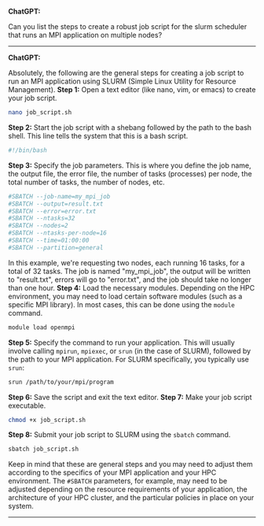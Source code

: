 **ChatGPT:**

Can you list the steps to create a robust job script for the slurm scheduler that runs an MPI application on multiple nodes?

------------------

**ChatGPT:**

Absolutely, the following are the general steps for creating a job script to run an MPI application using SLURM (Simple Linux Utility for Resource Management).
**Step 1:** Open a text editor (like nano, vim, or emacs) to create your job script.
```bash
nano job_script.sh

```
**Step 2:** Start the job script with a shebang followed by the path to the bash shell. This line tells the system that this is a bash script.
```bash
#!/bin/bash

```
**Step 3:** Specify the job parameters. This is where you define the job name, the output file, the error file, the number of tasks (processes) per node, the total number of tasks, the number of nodes, etc.
```bash
#SBATCH --job-name=my_mpi_job
#SBATCH --output=result.txt
#SBATCH --error=error.txt
#SBATCH --ntasks=32
#SBATCH --nodes=2
#SBATCH --ntasks-per-node=16
#SBATCH --time=01:00:00
#SBATCH --partition=general

```
In this example, we're requesting two nodes, each running 16 tasks, for a total of 32 tasks. The job is named "my_mpi_job", the output will be written to "result.txt", errors will go to "error.txt", and the job should take no longer than one hour.
**Step 4:** Load the necessary modules. Depending on the HPC environment, you may need to load certain software modules (such as a specific MPI library). In most cases, this can be done using the `module` command.
```bash
module load openmpi

```
**Step 5:** Specify the command to run your application. This will usually involve calling `mpirun`, `mpiexec`, or `srun` (in the case of SLURM), followed by the path to your MPI application.
For SLURM specifically, you typically use `srun`:
```bash
srun /path/to/your/mpi/program

```
**Step 6:** Save the script and exit the text editor.
**Step 7:** Make your job script executable.
```bash
chmod +x job_script.sh

```
**Step 8:** Submit your job script to SLURM using the `sbatch` command.
```bash
sbatch job_script.sh

```
Keep in mind that these are general steps and you may need to adjust them according to the specifics of your MPI application and your HPC environment. The `#SBATCH` parameters, for example, may need to be adjusted depending on the resource requirements of your application, the architecture of your HPC cluster, and the particular policies in place on your system.


------------------


